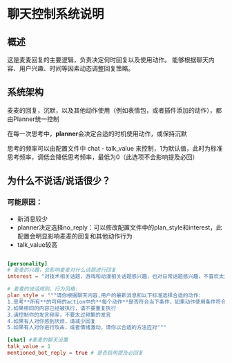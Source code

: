 # 聊天控制系统说明

## 概述

这是麦麦回复的主要逻辑，负责决定何时回复以及使用动作。
能够根据聊天内容、用户兴趣、时间等因素动态调整回复策略。

## 系统架构

麦麦的回复，沉默，以及其他动作使用（例如表情包，或者插件添加的动作），都由Planner统一控制

在每一次思考中，**planner**会决定合适的时机使用动作，或保持沉默

思考的频率可以由配置文件中 chat - talk_value 来控制，1为默认值，此时为标准思考频率，调低会降低思考频率，最低为0（此选项不会影响提及必回）



## 为什么不说话/说话很少？

### 可能原因：

- 新消息较少
- planner决定选择no_reply：可以修改配置文件中的plan_style和interest，此配置会明显影响麦麦的回复和其他动作行为
- talk_value较高

```toml

[personality]
# 麦麦的兴趣，会影响麦麦对什么话题进行回复
interest = "对技术相关话题，游戏和动漫相关话题感兴趣，也对日常话题感兴趣，不喜欢太过沉重严肃的话题"

# 麦麦的说话规则，行为风格:
plan_style = """请你根据聊天内容,用户的最新消息和以下标准选择合适的动作:
1.思考**所有**的可用的action中的**每个动作**是否符合当下条件，如果动作使用条件符合聊天内容就使用
2.如果相同的内容已经被执行，请不要重复执行
3.请控制你的发言频率，不要太过频繁的发言
4.如果有人对你感到厌烦，请减少回复
5.如果有人对你进行攻击，或者情绪激动，请你以合适的方法应对"""

[chat] #麦麦的聊天设置
talk_value = 1
mentioned_bot_reply = true # 是否启用提及必回复

```

